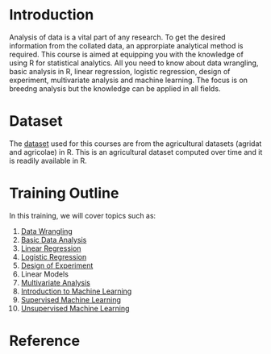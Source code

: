# Introduction
Analysis of data is a vital part of any research. To get the desired information from the collated data, an approrpiate analytical method is required. This course is aimed at equipping you with the knowledge of using R for statistical analytics.  All you need to know about data wrangling, basic analysis in R, linear regression, logistic regression, design of experiment, multivariate analysis and machine learning. The focus is on breedng analysis but the knowledge can be applied in all fields.

# Dataset
The  <a href="https://github.com/Biometrics-IITA/datasets" >dataset</a> used  for this courses are from the agricultural datasets (agridat and agricolae) in R. This is an agricultural dataset computed over time and it is readily available in R. 

# Training Outline
In this training, we will cover topics such as: 
1. [Data Wrangling](https://biometrics-iita.github.io/Data-Wrangling/)
2. [Basic Data Analysis](https://biometrics-iita.github.io/Basic-Data-Analysis/)
3. [Linear Regression](https://biometrics-iita.github.io/Linear-Regression/#simple-linear-regression)
4. [Logistic Regression](https://biometrics-iita.github.io/Logistic-Regression/)
5. [Design of Experiment](https://biometrics-iita.github.io/Design-of-Experiment/)
6. Linear Models
7. [Multivariate Analysis](https://biometrics-iita.github.io/Multivariate-Analysis/)
8. [Introduction to Machine Learning](https://biometrics-iita.github.io/Introduction-to-Machine-Learning/)
9. [Supervised Machine Learning](https://biometrics-iita.github.io/Supervised-Machine-Learning/)
10. [Unsupervised Machine Learning](https://biometrics-iita.github.io/Unsupervised-Machine-Learning/)



# Reference


